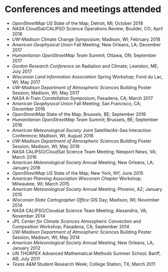 Conferences and meetings attended
=================================

- *OpenStreetMap US* State of the Map; Detroit, MI; October 2018
- *NASA* CloudSat/CALIPSO Science Operations Review; Boulder, CO; April 2018
- *UW-Madison* Climate Change Symposium; Madison, WI; February 2018
- *American Geophysical Union* Fall Meeting; New Orleans, LA; December 2017
- *Humanitarian OpenStreetMap Team* Summit; Ottawa, ON; September 2017
- *Gordon Research Conference* on Radiation and Climate; Lewiston, ME; July 2017
- *Wisconsin Land Information Association* Spring Workshop; Fond du Lac, WI; May 2017
- *UW-Madison Department of Atmospheric Sciences* Building Poster Session; Madison, WI; May 2017
- *NASA* A-Train Constellation Symposium; Pasadena, CA; March 2017
- *American Geophysical Union* Fall Meeting; San Francisco, CA; December 2016
- *OpenStreetMap* State of the Map; Brussels, BE; September 2016
- *Humanitarian OpenStreetMap Team* Summit; Brussels, BE; September 2016
- *American Meteorological Society* Joint Satellite/Air-Sea Interaction Conference; Madison, WI; August 2016
- *UW-Madison Department of Atmospheric Sciences* Building Poster Session; Madison, WI; May 2016
- *NASA* CALIPSO/CloudSat Science Team Meeting; Newport News, VA; March 2016
- *American Meteorological Society* Annual Meeting; New Orleans, LA; January 2016
- *OpenStreetMap US* State of the Map; New York, NY; June 2015
- *American Planning Association Wisconsin Chapter* Workshop; Milwaukee, WI; March 2015
- *American Meteorological Society* Annual Meeting; Phoenix, AZ; January 2015
- *Wisconsin State Cartographer Office* GIS Day; Madison, WI; November 2014
- *NASA* CALIPSO/Cloudsat Science Team Meeting; Alexandria, VA; November 2014
- *JPL Center for Climate Sciences* Atmospheric Convection and Composition Workshop; Pasadena, CA; September 2014
- *UW-Madison Department of Atmospheric Sciences* Building Poster Session; Madison, WI; May 2014
- *American Meteorological Society* Annual Meeting; New Orleans, LA; January 2012
- *UN THORPEX* Advanced Mathematical Methods Summer School; Banff, AB; July 2011
- *Texas A&M* Student Research Week; College Station, TX; March 2011
